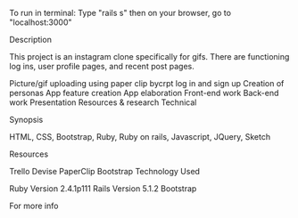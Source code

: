 To run in terminal:
Type "rails s" then on your browser, go to "localhost:3000"

Description

This project is an instagram clone specifically for gifs. There are functioning log ins, user profile pages, and recent post pages. 



Picture/gif uploading using paper clip
bycrpt log in and sign up
Creation of personas
App feature creation
App elaboration
Front-end work
Back-end work
Presentation
Resources & research
Technical


Synopsis




HTML, CSS, Bootstrap, Ruby, Ruby on rails, Javascript, JQuery, Sketch

Resources


Trello
Devise
PaperClip
Bootstrap
Technology Used

Ruby Version 2.4.1p111 Rails Version 5.1.2 Bootstrap

For more info


